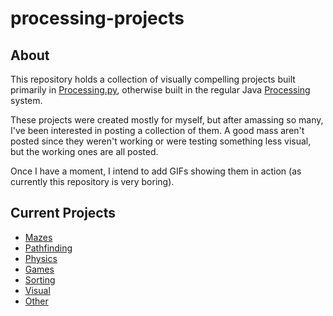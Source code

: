 # processing-projects

## About

This repository holds a collection of visually compelling projects built primarily in [Processing.py](https://py.processing.org/), otherwise built in the regular Java [Processing](https://processing.org/) system.

These projects were created mostly for myself, but after amassing so many, I've been interested in posting a collection of them. A good mass aren't posted since they weren't working or were testing something less visual, but the working ones are all posted.

Once I have a moment, I intend to add GIFs showing them in action (as currently this repository is very boring).

## Current Projects

- [Mazes](./mazes/README.md)
- [Pathfinding](./pathfinding/README.md)
- [Physics](./physics/README.md)
- [Games](./games/README.md)
- [Sorting](./sorting/README.md)
- [Visual](./visual/README.md)
- [Other](./other/README.md)
